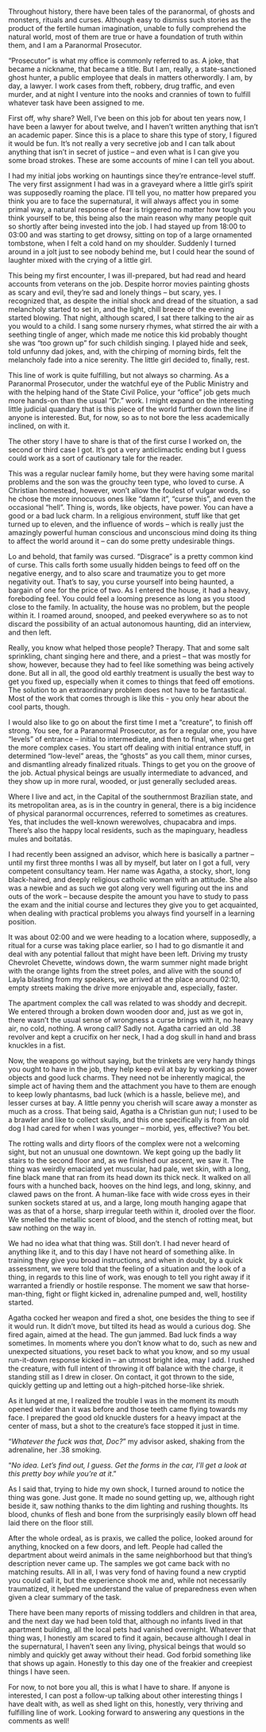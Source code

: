 Throughout history, there have been tales of the paranormal, of ghosts and monsters, rituals and curses. Although easy to dismiss such stories as the product of the fertile human imagination, unable to fully comprehend the natural world, most of them are true or have a foundation of truth within them, and I am a Paranormal Prosecutor.

“Prosecutor” is what my office is commonly referred to as. A joke, that became a nickname, that became a title. But I am, really, a state-sanctioned ghost hunter, a public employee that deals in matters otherwordly. I am, by day, a lawyer. I work cases from theft, robbery, drug traffic, and even murder, and at night I venture into the nooks and crannies of town to fulfill whatever task have been assigned to me.

First off, why share? Well, I’ve been on this job for about ten years now, I have been a lawyer for about twelve, and I haven’t written anything that isn’t an academic paper. Since this is a place to share this type of story, I figured it would be fun. It’s not really a very secretive job and I can talk about anything that isn’t in secret of justice – and even what is I can give you some broad strokes. These are some accounts of mine I can tell you about.

I had my initial jobs working on hauntings since they’re entrance-level stuff. The very first assignment I had was in a graveyard where a little girl’s spirit was supposedly roaming the place. I’ll tell you, no matter how prepared you think you are to face the supernatural, it will always affect you in some primal way, a natural response of fear is triggered no matter how tough you think yourself to be, this being also the main reason why many people quit so shortly after being invested into the job. I had stayed up from 18:00 to 03:00 and was starting to get drowsy, sitting on top of a large ornamented tombstone, when I felt a cold hand on my shoulder. Suddenly I turned around in a jolt just to see nobody behind me, but I could hear the sound of laughter mixed with the crying of a little girl.

This being my first encounter, I was ill-prepared, but had read and heard accounts from veterans on the job. Despite horror movies painting ghosts as scary and evil, they’re sad and lonely things – but scary, yes. I recognized that, as despite the initial shock and dread of the situation, a sad melancholy started to set in, and the light, chill breeze of the evening started blowing. That night, although scared, I sat there talking to the air as you would to a child. I sang some nursery rhymes, what stirred the air with a seething tingle of anger, which made me notice this kid probably thought she was “too grown up” for such childish singing. I played hide and seek, told unfunny dad jokes, and, with the chirping of morning birds, felt the melancholy fade into a nice serenity. The little girl decided to, finally, rest.

This line of work is quite fulfilling, but not always so charming. As a Paranormal Prosecutor, under the watchful eye of the Public Ministry and with the helping hand of the State Civil Police, your “office” job gets much more hands-on than the usual “Dr.” work. I might expand on the interesting little judicial quandary that is this piece of the world further down the line if anyone is interested. But, for now, so as to not bore the less academically inclined, on with it.

The other story I have to share is that of the first curse I worked on, the second or third case I got. It’s got a very anticlimactic ending but I guess could work as a sort of cautionary tale for the reader.

This was a regular nuclear family home, but they were having some marital problems and the son was the grouchy teen type, who loved to curse. A Christian homestead, however, won’t allow the foulest of vulgar words, so he chose the more innocuous ones like “damn it”, “curse this”, and even the occasional “hell”. Thing is, words, like objects, have power. You can have a good or a bad luck charm. In a religious environment, stuff like that get turned up to eleven, and the influence of words – which is really just the amazingly powerful human conscious and unconscious mind doing its thing to affect the world around it – can do some pretty undesirable things.

Lo and behold, that family was cursed. “Disgrace” is a pretty common kind of curse. This calls forth some usually hidden beings to feed off on the negative energy, and to also scare and traumatize you to get more negativity out. That’s to say, you curse yourself into being haunted, a bargain of one for the price of two. As I entered the house, it had a heavy, foreboding feel. You could feel a looming presence as long as you stood close to the family. In actuality, the house was no problem, but the people within it. I roamed around, snooped, and peeked everywhere so as to not discard the possibility of an actual autonomous haunting, did an interview, and then left.

Really, you know what helped those people? Therapy. That and some salt sprinkling, chant singing here and there, and a priest – that was mostly for show, however, because they had to feel like something was being actively done. But all in all, the good old earthly treatment is usually the best way to get you fixed up, especially when it comes to things that feed off emotions. The solution to an extraordinary problem does not have to be fantastical. Most of the work that comes through is like this - you only hear about the cool parts, though.

I would also like to go on about the first time I met a “creature”, to finish off strong. You see, for a Paranormal Prosecutor, as for a regular one, you have “levels” of entrance – initial to intermediate, and then to final, when you get the more complex cases. You start off dealing with initial entrance stuff, in determined “low-level” areas, the “ghosts” as you call them, minor curses, and dismantling already finalized rituals. Things to get you on the groove of the job. Actual physical beings are usually intermediate to advanced, and they show up in more rural, wooded, or just generally secluded areas.

Where I live and act, in the Capital of the southernmost Brazilian state, and its metropolitan area, as is in the country in general, there is a big incidence of physical paranormal occurrences, referred to sometimes as creatures. Yes, that includes the well-known werewolves, chupacabra and imps. There’s also the happy local residents, such as the mapinguary, headless mules and boitatás.

I had recently been assigned an advisor, which here is basically a partner – until my first three months I was all by myself, but later on I got a full, very competent consultancy team. Her name was Agatha, a stocky, short, long black-haired, and deeply religious catholic woman with an attitude. She also was a newbie and as such we got along very well figuring out the ins and outs of the work – because despite the amount you have to study to pass the exam and the initial course and lectures they give you to get acquainted, when dealing with practical problems you always find yourself in a learning position.

It was about 02:00 and we were heading to a location where, supposedly, a ritual for a curse was taking place earlier, so I had to go dismantle it and deal with any potential fallout that might have been left. Driving my trusty Chevrolet Chevette, windows down, the warm summer night made bright with the orange lights from the street poles, and alive with the sound of Layla blasting from my speakers, we arrived at the place around 02:10, empty streets making the drive more enjoyable and, especially, faster.

The apartment complex the call was related to was shoddy and decrepit. We entered through a broken down wooden door and, just as we got in, there wasn’t the usual sense of wrongness a curse brings with it, no heavy air, no cold, nothing. A wrong call? Sadly not. Agatha carried an old .38 revolver and kept a crucifix on her neck, I had a dog skull in hand and brass knuckles in a fist.

Now, the weapons go without saying, but the trinkets are very handy things you ought to have in the job, they help keep evil at bay by working as power objects and good luck charms. They need not be inherently magical, the simple act of having them and the attachment you have to them are enough to keep lowly phantasms, bad luck (which is a hassle, believe me), and lesser curses at bay. A little penny you cherish will scare away a monster as much as a cross. That being said, Agatha is a Christian gun nut; I used to be a brawler and like to collect skulls, and this one specifically is from an old dog I had cared for when I was younger – morbid, yes, effective? You bet.

The rotting walls and dirty floors of the complex were not a welcoming sight, but not an unusual one downtown. We kept going up the badly lit stairs to the second floor and, as we finished our ascent, we saw it. The thing was weirdly emaciated yet muscular, had pale, wet skin, with a long, fine black mane that ran from its head down its thick neck. It walked on all fours with a hunched back, hooves on the hind legs, and long, skinny, and clawed paws on the front. A human-like face with wide cross eyes in their sunken sockets stared at us, and a large, long mouth hanging agape that was as that of a horse, sharp irregular teeth within it, drooled over the floor. We smelled the metallic scent of blood, and the stench of rotting meat, but saw nothing on the way in.

We had no idea what that thing was. Still don’t. I had never heard of anything like it, and to this day I have not heard of something alike. In training they give you broad instructions, and when in doubt, by a quick assessment, we were told that the feeling of a situation and the look of a thing, in regards to this line of work, was enough to tell you right away if it warranted a friendly or hostile response. The moment we saw that horse-man-thing, fight or flight kicked in, adrenaline pumped and, well, hostility started.

Agatha cocked her weapon and fired a shot, one besides the thing to see if it would run. It didn’t move, but tilted its head as would a curious dog. She fired again, aimed at the head. The gun jammed. Bad luck finds a way sometimes. In moments where you don’t know what to do, such as new and unexpected situations, you reset back to what you know, and so my usual run-it-down response kicked in – an utmost bright idea, may I add. I rushed the creature, with full intent of throwing it off balance with the charge, it standing still as I drew in closer. On contact, it got thrown to the side, quickly getting up and letting out a high-pitched horse-like shriek.

As it lunged at me, I realized the trouble I was in the moment its mouth opened wider than it was before and those teeth came flying towards my face. I prepared the good old knuckle dusters for a heavy impact at the center of mass, but a shot to the creature’s face stopped it just in time. 

“*Whatever the fuck was that, Doc?*” my advisor asked, shaking from the adrenaline, her .38 smoking.

“*No idea. Let’s find out, I guess. Get the forms in the car, I’ll get a look at this pretty boy while you’re at it*.” 

As I said that, trying to hide my own shock, I turned around to notice the thing was gone. Just gone. It made no sound getting up, we, although right beside it, saw nothing thanks to the dim lighting and rushing thoughts. Its blood, chunks of flesh and bone from the surprisingly easily blown off head laid there on the floor still.

After the whole ordeal, as is praxis, we called the police, looked around for anything, knocked on a few doors, and left. People had called the department about weird animals in the same neighborhood but that thing’s description never came up. The samples we got came back with no matching results. All in all, I was very fond of having found a new cryptid you could call it, but the experience shook me and, while not necessarily traumatized, it helped me understand the value of preparedness even when given a clear summary of the task.

There have been many reports of missing toddlers and children in that area, and the next day we had been told that, although no infants lived in that apartment building, all the local pets had vanished overnight. Whatever that thing was, I honestly am scared to find it again, because although I deal in the supernatural, I haven’t seen any living, physical beings that would so nimbly and quickly get away without their head. God forbid something like that shows up again. Honestly to this day one of the freakier and creepiest things I have seen.

For now, to not bore you all, this is what I have to share. If anyone is interested, I can post a follow-up talking about other interesting things I have dealt with, as well as shed light on this, honestly, very thriving and fulfilling line of work. Looking forward to answering any questions in the comments as well!